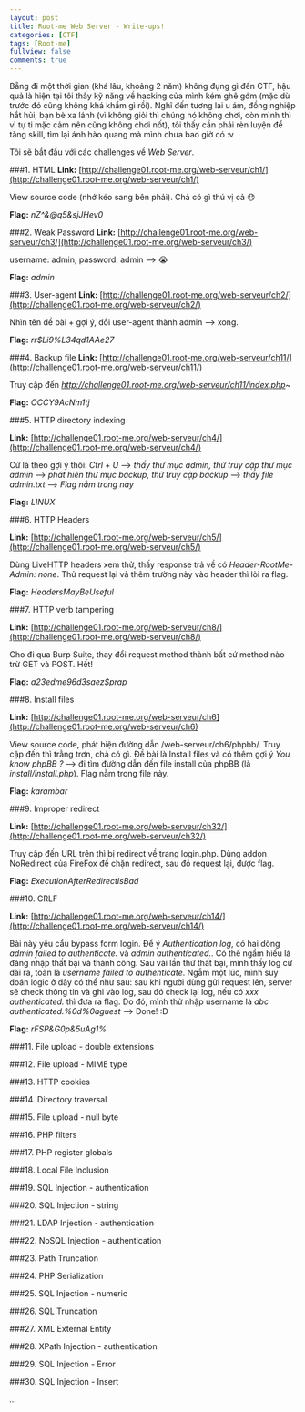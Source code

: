 ```yaml
---
layout: post
title: Root-me Web Server - Write-ups!
categories: [CTF]
tags: [Root-me]
fullview: false
comments: true
---
```


Bẵng đi một thời gian (khá lâu, khoảng 2 năm) không đụng gì đến CTF, hậu quả là hiện tại tôi thấy kỹ năng về hacking của mình kém ghê gớm (mặc dù trước đó cũng không khá khẩm gì rồi). Nghĩ đến tương lai u ám, đồng nghiệp hắt hủi, bạn bè xa lánh (vì không giỏi thì chúng nó không chơi, còn mình thì vì tự ti mặc cảm nên cũng không chơi nốt), tôi thấy cần phải rèn luyện để tăng skill, tìm lại ánh hào quang mà mình chưa bao giờ có :v

Tôi sẽ bắt đầu với các challenges về _Web Server_.

###1. HTML
**Link:** [http://challenge01.root-me.org/web-serveur/ch1/](http://challenge01.root-me.org/web-serveur/ch1/)

View source code (nhớ kéo sang bên phải). Chả có gì thú vị cả :disappointed:

**Flag:** _nZ^&@q5&sjJHev0_

###2. Weak Password
**Link:** [http://challenge01.root-me.org/web-serveur/ch3/](http://challenge01.root-me.org/web-serveur/ch3/)

username: admin, password: admin --> :sob:

**Flag:** _admin_

###3. User-agent
**Link:** [http://challenge01.root-me.org/web-serveur/ch2/](http://challenge01.root-me.org/web-serveur/ch2/)

Nhìn tên đề bài + gợi ý, đổi user-agent thành admin --> xong.

**Flag:** _rr$Li9%L34qd1AAe27_

###4. Backup file
**Link:** [http://challenge01.root-me.org/web-serveur/ch11/](http://challenge01.root-me.org/web-serveur/ch11/)

Truy cập đến _http://challenge01.root-me.org/web-serveur/ch11/index.php~_

**Flag:** _OCCY9AcNm1tj_

###5. HTTP directory indexing

**Link:** [http://challenge01.root-me.org/web-serveur/ch4/](http://challenge01.root-me.org/web-serveur/ch4/)

Cứ là theo gợi ý thôi: _Ctrl + U_ --> _thấy thư mục admin, thử truy cập thư mục admin_ --> _phát hiện thư mục backup, thử truy cập backup_ --> _thấy file admin.txt_ --> _Flag nằm trong này_

**Flag:** _LINUX_

###6. HTTP Headers

**Link:** [http://challenge01.root-me.org/web-serveur/ch5/](http://challenge01.root-me.org/web-serveur/ch5/)

Dùng LiveHTTP headers xem thử, thấy response trả về có _Header-RootMe-Admin: none_. Thử request lại và thêm trường này vào header thì lòi ra flag.

**Flag:** _HeadersMayBeUseful_

###7. HTTP verb tampering

**Link:** [http://challenge01.root-me.org/web-serveur/ch8/](http://challenge01.root-me.org/web-serveur/ch8/)

Cho đi qua Burp Suite, thay đổi request method thành bất cứ method nào trừ GET và POST. Hết!

**Flag:** _a23e$dme96d3saez$$prap_

###8. Install files

**Link:** [http://challenge01.root-me.org/web-serveur/ch6](http://challenge01.root-me.org/web-serveur/ch6)

View source code, phát hiện đường dẫn /web-serveur/ch6/phpbb/. Truy cập đến thì trằng trơn, chả có gì. Đề bài là Install files và có thêm gợi ý _You know phpBB ?_ --> đi tìm đường dẫn đến file install của phpBB (là _install/install.php_). Flag nằm trong file này.

**Flag:** _karambar_

###9. Improper redirect

**Link:** [http://challenge01.root-me.org/web-serveur/ch32/](http://challenge01.root-me.org/web-serveur/ch32/)

Truy cập đến URL trên thì bị redirect về trang login.php. Dùng addon NoRedirect của FireFox để chặn redirect, sau đó request lại, được flag.

**Flag:** _ExecutionAfterRedirectIsBad_

###10. CRLF

**Link:** [http://challenge01.root-me.org/web-serveur/ch14/](http://challenge01.root-me.org/web-serveur/ch14/)

Bài này yêu cầu bypass form login. Để ý _Authentication log_, có hai dòng _admin failed to authenticate._ và _admin authenticated._. Có thể ngầm hiểu là đăng nhập thất bại và thành công. Sau vài lần thử thất bại, mình thấy log cứ dài ra, toàn là _username failed to authenticate_. Ngẫm một lúc, mình suy đoán logic ở đây có thể như sau: sau khi người dùng gửi request lên, server sẽ check thông tin và ghi vào log, sau đó check lại log, nếu có _xxx authenticated._ thì đưa ra flag. Do đó, mình thử nhập username là _abc authenticated.%0d%0aguest_ --> Done! :D

**Flag:** _rFSP&G0p&5uAg1%_

###11. File upload - double extensions

###12. File upload - MIME type

###13. HTTP cookies

###14. Directory traversal

###15. File upload - null byte

###16. PHP filters

###17. PHP register globals

###18. Local File Inclusion

###19. SQL Injection - authentication

###20. SQL Injection - string

###21. LDAP Injection - authentication

###22. NoSQL Injection - authentication

###23. Path Truncation

###24. PHP Serialization

###25. SQL Injection - numeric

###26. SQL Truncation

###27. XML External Entity

###28. XPath Injection - authentication

###29. SQL Injection - Error

###30. SQL Injection - Insert


_..._
